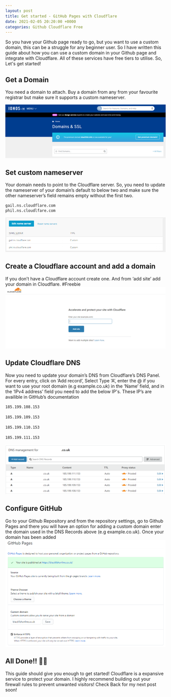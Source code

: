 ```yaml
---
layout: post
title: Get started - GitHub Pages with Cloudflare
date: 2021-02-05 20:20:00 +0000
categories: Github Cloudflare Free
---
```


So you have your Github page ready to go, but you want to use a custom domain, this can be a struggle for any beginner user. So I have written this guide about how you can use a custom domain in your Github page and integrate with Cloudflare. All of these services have free tiers to utilise. So, Let's get started!  

## Get a Domain

You need a domain to attach. Buy a domain from any from your favourite registrar but make sure it supports a custom nameserver.

![Registrar](/assets/01/Registrar.png)

## Set custom nameserver

Your domain needs to point to the Cloudflare server. So, you need to update the nameserver of your domain’s default to below two and make sure the other nameserver’s field remains empty without the first two.

```
gail.ns.cloudflare.com
phil.ns.cloudlfare.com
```

![nameserver](/assets/01/ns01.png)

## Create a Cloudflare account and add a domain
If you don’t have a Cloudflare account create one. And from ‘add site’ add your domain in Cloudflare. #Freebie
![Cloudflare](/assets/01/CF01.png)

## Update Cloudflare DNS
Now you need to update your domain’s DNS from Cloudflare’s DNS Panel. For every entry, click on ‘Add record’, Select Type ‘A’, enter the @ if you want to use your root domain (e.g example.co.uk) in the ‘Name’ field, and in the ‘IPv4 address’ field you need to add the below IP's. These IP’s are availible in GitHub’s documentation

```
185.199.108.153

185.199.109.153

185.199.110.153

185.199.111.153
```
![Cloudflare](/assets/01/CF02.png)

## Configure GitHub

Go to your Github Repository and from the repository settings, go to Github Pages and there you will have an option for adding a custom domain enter the domain used in the DNS Records above (e.g example.co.uk). Once your domain has been added
![GithubSettings](/assets/01/GH01.png)

## All Done!! 🎉🎉

This guide should give you enough to get started! Cloudflare is a expansive service to protect your domain. I highly recommend building out your firewall rules to prevent unwanted visitors! Check Back for my next post soon! 
